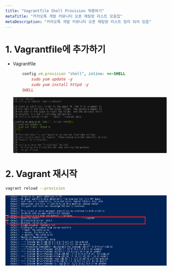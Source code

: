 ```yaml
---
title: "Vagrantfile Shell Provision 적용하기"
metaTitle: "카카오톡 개발 커뮤니티 오픈 채팅방 리스트 모음집"
metaDescription: "카카오톡 개발 커뮤니티 오픈 채팅방 리스트 정리 되어 있음"
---
```


# 1. Vagrantfile에 추가하기
- Vagrantfile
    ``` ruby
        config.vm.provision "shell", inline: <<-SHELL
            sudo yum update -y
            sudo yum install httpd -y
        SHELL        
    ```
    ![ex_screenshot](./assets//vagrantfile_shell.png)

# 2. Vagrant 재시작
``` bash
vagrant reload --provision
```
![ex_screenshot](./assets//vagrantfile_shell_up.png)